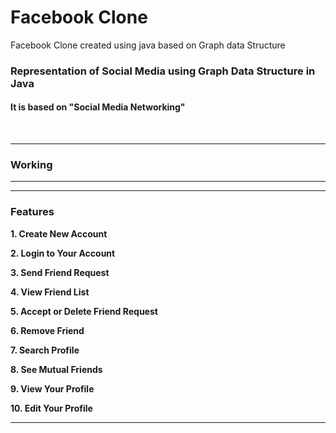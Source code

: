 
# Facebook Clone 
Facebook Clone created using java based on Graph data Structure
###  Representation of Social Media using Graph Data Structure in Java


#### It is based on  "Social Media Networking"

<br/>

<hr/>

### Working



<hr/>

<hr/>

### Features


 **1. Create New Account**


 **2. Login to Your Account**
 


 **3. Send Friend Request**


 **4. View Friend List**
 


 **5. Accept or Delete Friend Request**
 

 
 **6. Remove Friend**
 

 
 **7. Search Profile**

 
 **8. See Mutual Friends**
 

 
 **9. View Your Profile**
 

  
 **10. Edit Your Profile**
 

<hr/>

